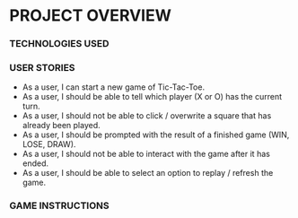 # PROJECT OVERVIEW


### TECHNOLOGIES USED


### USER STORIES
- As a user, I can start a new game of Tic-Tac-Toe.
- As a user, I should be able to tell which player (X or O) has the current turn.
- As a user, I should not be able to click / overwrite a square that has already been played.
- As a user, I should be prompted with the result of a finished game (WIN, LOSE, DRAW).
- As a user, I should not be able to interact with the game after it has ended.
- As a user, I should be able to select an option to replay / refresh the game.


### GAME INSTRUCTIONS

